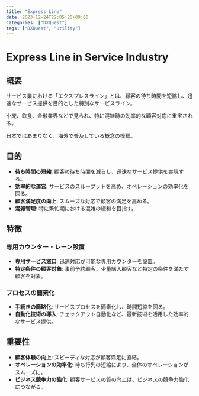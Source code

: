 ```yaml
---
title: "Express Line"
date: 2023-12-24T22:05:20+09:00
categories: ["DXQuest"]
tags: ["DXQuest", "utility"]
---
```

# Express Line in Service Industry

## 概要

サービス業における「エクスプレスライン」とは、顧客の待ち時間を短縮し、迅速なサービス提供を目的とした特別なサービスライン。

小売、飲食、金融業界などで見られ、特に混雑時の効率的な顧客対応に重宝される。

日本ではあまりなく、海外で普及している概念の模様。

## 目的

- **待ち時間の短縮**: 顧客の待ち時間を減らし、迅速なサービス提供を実現する。
- **効率的な運営**: サービスのスループットを高め、オペレーションの効率化を図る。
- **顧客満足度の向上**: スムーズな対応で顧客の満足を高める。
- **混雑管理**: 特に繁忙期における混雑の緩和を目指す。

## 特徴

### 専用カウンター・レーン設置
- **専用サービス窓口**: 迅速対応が可能な専用カウンターを設置。
- **特定条件の顧客対象**: 事前予約顧客、少量購入顧客など特定の条件を満たす顧客を対象。

### プロセスの簡素化
- **手続きの簡略化**: サービスプロセスを簡素化し、時間短縮を図る。
- **自動化技術の導入**: チェックアウト自動化など、最新技術を活用した効率的なサービス提供。

## 重要性

- **顧客体験の向上**: スピーディな対応が顧客満足に直結。
- **オペレーションの効率化**: 待ち行列の短縮により、全体のオペレーションがスムーズに。
- **ビジネス競争力の強化**: 顧客サービスの質の向上は、ビジネスの競争力強化につながる。
